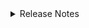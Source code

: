 <details markdown>
<summary>Release Notes</summary>

## 1.0.0 (2025-07-09)

- Initial release of the Skills4EOSC Data Steward Curriculum.

</details>